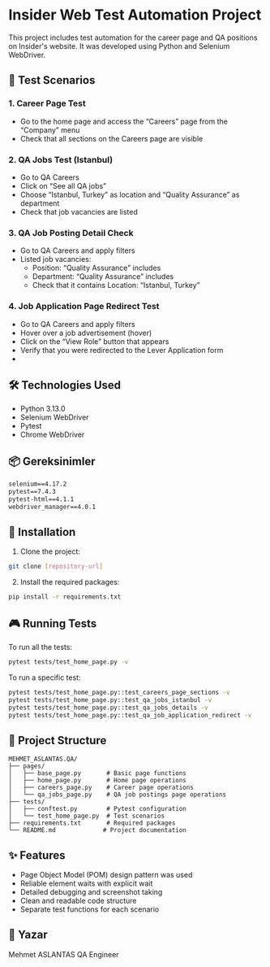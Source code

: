 # Insider Web Test Automation Project

This project includes test automation for the career page and QA positions on Insider's website. It was developed using Python and Selenium WebDriver.

## 🎯 Test Scenarios

### 1. Career Page Test
- Go to the home page and access the “Careers” page from the “Company” menu
- Check that all sections on the Careers page are visible

### 2. QA Jobs Test (Istanbul)
- Go to QA Careers
- Click on “See all QA jobs”
- Choose “Istanbul, Turkey” as location and “Quality Assurance” as department
- Check that job vacancies are listed

### 3. QA Job Posting Detail Check
- Go to QA Careers and apply filters
- Listed job vacancies:
  - Position: “Quality Assurance” includes
  - Department: “Quality Assurance” includes
  - Check that it contains Location: “Istanbul, Turkey”

### 4. Job Application Page Redirect Test
- Go to QA Careers and apply filters
- Hover over a job advertisement (hover)
- Click on the “View Role” button that appears
- Verify that you were redirected to the Lever Application form
- 
## 🛠️ Technologies Used

- Python 3.13.0
- Selenium WebDriver
- Pytest
- Chrome WebDriver

## 📦 Gereksinimler

```txt
selenium==4.17.2
pytest==7.4.3
pytest-html==4.1.1
webdriver_manager==4.0.1
```

## 🚀 Installation

1. Clone the project:
```bash
git clone [repository-url]
```

2. Install the required packages:
```bash
pip install -r requirements.txt
```

## 🎮 Running Tests

To run all the tests:
```bash
pytest tests/test_home_page.py -v
```

To run a specific test:
```bash
pytest tests/test_home_page.py::test_careers_page_sections -v
pytest tests/test_home_page.py::test_qa_jobs_istanbul -v
pytest tests/test_home_page.py::test_qa_jobs_details -v
pytest tests/test_home_page.py::test_qa_job_application_redirect -v
```

## 📁 Project Structure

```
MEHMET_ASLANTAS.QA/
├── pages/
│   ├── base_page.py       # Basic page functions
│   ├── home_page.py       # Home page operations
│   ├── careers_page.py    # Career page operations
│   └── qa_jobs_page.py    # QA job postings page operations
├── tests/
│   ├── conftest.py        # Pytest configuration
│   └── test_home_page.py  # Test scenarios
├── requirements.txt       # Required packages
└── README.md             # Project documentation
```

## ✨ Features

- Page Object Model (POM) design pattern was used
- Reliable element waits with explicit wait
- Detailed debugging and screenshot taking
- Clean and readable code structure
- Separate test functions for each scenario

## 👤 Yazar

Mehmet ASLANTAS
QA Engineer
